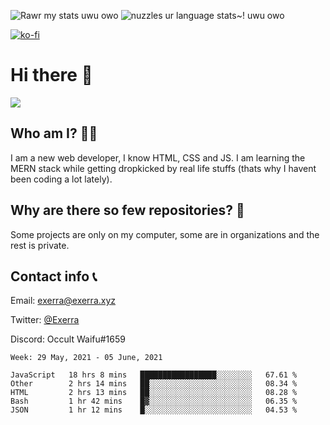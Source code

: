 ![Rawr my stats uwu owo](https://github-readme-stats.vercel.app/api?username=Exerra&show_icons=true&theme=buefy)
![nuzzles ur language stats~! uwu owo](https://github-readme-stats.vercel.app/api/top-langs/?username=Exerra&layout=compact)

[![ko-fi](https://www.ko-fi.com/img/githubbutton_sm.svg)](https://ko-fi.com/X8X130H96)
# Hi there 👋
<a href="https://status.exerra.xyz" id="freshstatus-badge-root"
  data-banner-style="compact">
  <img src="https://public-api.freshstatus.io/v1/public/badge.svg/?badge=0b9b52df-6e1d-4d16-b836-5595b35bcef8" />
    </a>
## Who am I? 🙋‍♀️
I am a new web developer, I know HTML, CSS and JS. I am learning the MERN stack while getting dropkicked by real life stuffs (thats why I havent been coding a lot lately).
## Why are there so few repositories? 🤔
Some projects are only on my computer, some are in organizations and the rest is private.
## Contact info 📞
Email: [exerra@exerra.xyz](mailto:exerra@exerra.xyz)

Twitter: [@Exerra](https://twitter.com/exerra)

Discord: Occult Waifu#1659

<!--START_SECTION:waka-->
```text
Week: 29 May, 2021 - 05 June, 2021

JavaScript   18 hrs 8 mins   █████████████████░░░░░░░░   67.61 % 
Other        2 hrs 14 mins   ██░░░░░░░░░░░░░░░░░░░░░░░   08.34 % 
HTML         2 hrs 13 mins   ██░░░░░░░░░░░░░░░░░░░░░░░   08.28 % 
Bash         1 hr 42 mins    █▓░░░░░░░░░░░░░░░░░░░░░░░   06.35 % 
JSON         1 hr 12 mins    █░░░░░░░░░░░░░░░░░░░░░░░░   04.53 % 
```
<!--END_SECTION:waka-->

